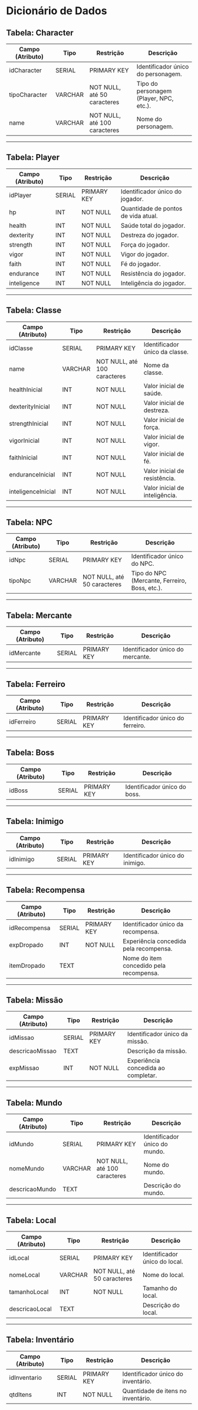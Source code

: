 # Dicionário de Dados

## **Tabela: Character**
| Campo (Atributo)   | Tipo         | Restrição        | Descrição                                     |
|---------------------|--------------|------------------|-----------------------------------------------|
| idCharacter         | SERIAL       | PRIMARY KEY      | Identificador único do personagem.            |
| tipoCharacter       | VARCHAR       | NOT NULL, até 50 caracteres        | Tipo do personagem (Player, NPC, etc.).       |
| name                | VARCHAR       | NOT NULL, até 100 caracteres        | Nome do personagem.                           |

---

## **Tabela: Player**
| Campo (Atributo)   | Tipo         | Restrição        | Descrição                                     |
|---------------------|--------------|------------------|-----------------------------------------------|
| idPlayer            | SERIAL       | PRIMARY KEY      | Identificador único do jogador.               |
| hp                  | INT          | NOT NULL         | Quantidade de pontos de vida atual.           |
| health              | INT          | NOT NULL         | Saúde total do jogador.                       |
| dexterity           | INT          | NOT NULL         | Destreza do jogador.                          |
| strength            | INT          | NOT NULL         | Força do jogador.                             |
| vigor               | INT          | NOT NULL         | Vigor do jogador.                             |
| faith               | INT          | NOT NULL         | Fé do jogador.                                |
| endurance           | INT          | NOT NULL         | Resistência do jogador.                       |
| inteligence         | INT          | NOT NULL         | Inteligência do jogador.                      |

---

## **Tabela: Classe**
| Campo (Atributo)       | Tipo         | Restrição        | Descrição                                  |
|-------------------------|--------------|------------------|-------------------------------------------|
| idClasse               | SERIAL       | PRIMARY KEY      | Identificador único da classe.            |
| name                   | VARCHAR       | NOT NULL, até 100 caracteres         | Nome da classe.                           |
| healthInicial          | INT          | NOT NULL         | Valor inicial de saúde.                   |
| dexterityInicial       | INT          | NOT NULL         | Valor inicial de destreza.                |
| strengthInicial        | INT          | NOT NULL         | Valor inicial de força.                   |
| vigorInicial           | INT          | NOT NULL         | Valor inicial de vigor.                   |
| faithInicial           | INT          | NOT NULL         | Valor inicial de fé.                      |
| enduranceInicial       | INT          | NOT NULL         | Valor inicial de resistência.             |
| inteligenceInicial     | INT          | NOT NULL         | Valor inicial de inteligência.            |

---

## **Tabela: NPC**
| Campo (Atributo)   | Tipo         | Restrição        | Descrição                                     |
|---------------------|--------------|------------------|-----------------------------------------------|
| idNpc               | SERIAL       | PRIMARY KEY      | Identificador único do NPC.                   |
| tipoNpc             | VARCHAR       | NOT NULL, até 50 caracteres         | Tipo do NPC (Mercante, Ferreiro, Boss, etc.). |

---

## **Tabela: Mercante**
| Campo (Atributo)   | Tipo         | Restrição        | Descrição                                     |
|---------------------|--------------|------------------|-----------------------------------------------|
| idMercante          | SERIAL       | PRIMARY KEY      | Identificador único do mercante.              |

---

## **Tabela: Ferreiro**
| Campo (Atributo)   | Tipo         | Restrição        | Descrição                                     |
|---------------------|--------------|------------------|-----------------------------------------------|
| idFerreiro          | SERIAL       | PRIMARY KEY      | Identificador único do ferreiro.              |

---

## **Tabela: Boss**
| Campo (Atributo)   | Tipo         | Restrição        | Descrição                                     |
|---------------------|--------------|------------------|-----------------------------------------------|
| idBoss              | SERIAL       | PRIMARY KEY      | Identificador único do boss.                  |

---

## **Tabela: Inimigo**
| Campo (Atributo)   | Tipo         | Restrição        | Descrição                                     |
|---------------------|--------------|------------------|-----------------------------------------------|
| idInimigo           | SERIAL       | PRIMARY KEY      | Identificador único do inimigo.               |

---

## **Tabela: Recompensa**
| Campo (Atributo)   | Tipo         | Restrição        | Descrição                                     |
|---------------------|--------------|------------------|-----------------------------------------------|
| idRecompensa        | SERIAL       | PRIMARY KEY      | Identificador único da recompensa.            |
| expDropado          | INT          | NOT NULL         | Experiência concedida pela recompensa.        |
| itemDropado         | TEXT       |         | Nome do item concedido pela recompensa.       |

---

## **Tabela: Missão**
| Campo (Atributo)       | Tipo         | Restrição        | Descrição                                  |
|-------------------------|--------------|------------------|-------------------------------------------|
| idMissao               | SERIAL       | PRIMARY KEY      | Identificador único da missão.            |
| descricaoMissao        | TEXT       |          | Descrição da missão.                      |
| expMissao              | INT          | NOT NULL         | Experiência concedida ao completar.       |

---

## **Tabela: Mundo**
| Campo (Atributo)   | Tipo         | Restrição        | Descrição                                     |
|---------------------|--------------|------------------|-----------------------------------------------|
| idMundo             | SERIAL       | PRIMARY KEY      | Identificador único do mundo.                 |
| nomeMundo           | VARCHAR       | NOT NULL, até 100 caracteres         | Nome do mundo.                                |
| descricaoMundo      | TEXT       |          | Descrição do mundo.                           |

---

## **Tabela: Local**
| Campo (Atributo)   | Tipo         | Restrição        | Descrição                                     |
|---------------------|--------------|------------------|-----------------------------------------------|
| idLocal             | SERIAL       | PRIMARY KEY      | Identificador único do local.                 |
| nomeLocal           | VARCHAR       | NOT NULL, até 50 caracteres        | Nome do local.                                |
| tamanhoLocal        | INT          | NOT NULL         | Tamanho do local.                             |
| descricaoLocal      | TEXT       |          | Descrição do local.                           |

---

## **Tabela: Inventário**
| Campo (Atributo)   | Tipo         | Restrição        | Descrição                                     |
|---------------------|--------------|------------------|-----------------------------------------------|
| idInventario        | SERIAL       | PRIMARY KEY      | Identificador único do inventário.            |
| qtdItens            | INT          | NOT NULL         | Quantidade de itens no inventário.            |

